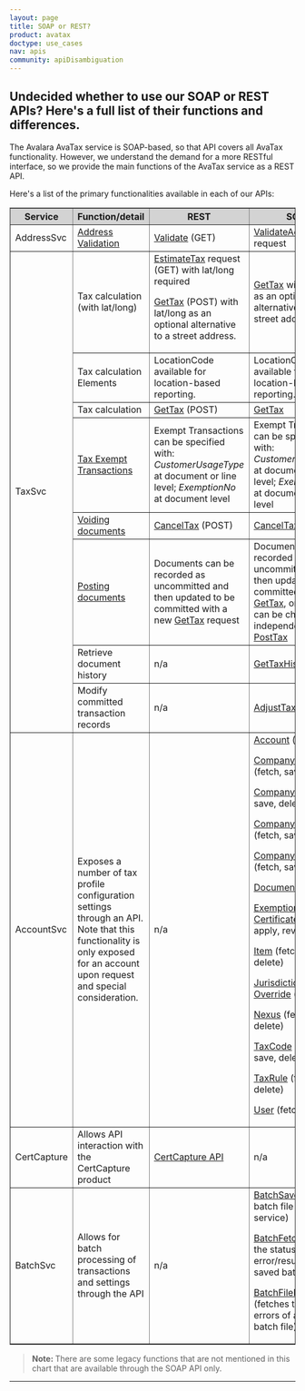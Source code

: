 ```yaml
---
layout: page
title: SOAP or REST?
product: avatax
doctype: use_cases
nav: apis
community: apiDisambiguation
---
```

<h2>Undecided whether to use our SOAP or REST APIs? Here's a full list of their functions and differences.</h2>
The Avalara AvaTax service is SOAP-based, so that API covers all AvaTax functionality. However, we understand the demand for a more RESTful interface, so we provide the main functions of the AvaTax service as a REST API.

Here's a list of the primary functionalities available in each of our APIs:
<table border="1" width="620" cellspacing="0" cellpadding="5">
<thead style="background-color: lightgray;">
<tr>
<th>Service</th>
<th style="width: 100px;">Function/detail</th>
<th>REST</th>
<th>SOAP</th>
</tr>
</thead>
<tbody>
<tr>
<td>AddressSvc</td>
<td style="width: 100px;"><a title="Address Validation" href="/api-docs/designing-your-integration/address-validation">Address Validation</a></td>
<td><a title="Address Validation" href="/avatax/api-reference/tax/v1#validateAddress">Validate</a> (GET)</td>
<td><a href="/avatax/api-reference/tax/soap#validateAddress">ValidateAddress</a> request</td>
</tr>
<tr>
<td rowspan="8">TaxSvc</td>
<td style="width: 100px;">Tax calculation (with lat/long)</td>
<td><a title="EstimateTax (GET)" href="/avatax/api-reference/tax/v1#estimateTax">EstimateTax</a> request (GET) with lat/long required

<a title="GetTax (POST)" href="/avatax/api-reference/tax/v1#getTax">GetTax</a> (POST) with lat/long as an optional alternative to a street address.</td>
<td><a title="GetTax (SOAP)" href="/avatax/api-reference/tax/soap#getTax">GetTax</a> with lat/long as an optional alternative to a street address</td>
</tr>
<tr>
<td style="width: 100px;">Tax calculation Elements</td>
<td>LocationCode available for location-based reporting.</td>
<td>LocationCode available for location-based reporting.</td>
</tr>
<tr>
<td style="width: 100px;">Tax calculation</td>
<td><a title="GetTax (POST)" href="/avatax/api-reference/tax/soap#getTax">GetTax</a> (POST)</td>
<td><a title="GetTax (SOAP)" href="/avatax/api-reference/tax/soap#getTax">GetTax</a></td>
</tr>
<tr>
<td style="width: 100px;"><a title="Exempt Transactions" href="/avatax/handling-tax-exempt-customers">Tax Exempt Transactions</a></td>
<td>Exempt Transactions can be specified with: <i>CustomerUsageType</i> at document or line level; <i>ExemptionNo</i> at document level</td>
<td>Exempt Transactions can be specified with: <i>CustomerUsageType</i> at document or line level; <i>ExemptionNo</i> at document  or line level</td>
</tr>
<tr>
<td style="width: 100px;"><a title="CancelTax" href="/avatax/voiding-documents">Voiding documents</a></td>
<td><a title="CancelTax (POST)" href="/avatax/api-reference/tax/v1#cancelTax">CancelTax</a> (POST)</td>
<td><a title="CanselTax (SOAP)" href="/avatax/api-reference/tax/soap#cancelTax">CancelTax</a></td>
</tr>
<tr>
<td style="width: 100px;"><a href="/avatax/reportable-transactions">Posting documents</a></td>
<td>Documents can be recorded as uncommitted and then updated to be committed with a new <a title="GetTax (POST)" href="/avatax/api-reference/tax/v1#getTax">GetTax</a> request</td>
<td>Documents can be recorded as uncommitted and then updated to be committed with <a title="GetTax (SOAP)" href="/avatax/api-reference/tax/soap#getTax">GetTax</a>, or the status can be changed independently with <a title="PostTax (SOAP)" href="/avatax/api-reference/tax/soap#postTax">PostTax</a></td>
</tr>
<tr>
<td style="width: 100px;">Retrieve document history</td>
<td>n/a</td>
<td><a title="GetTaxHistory (SOAP)" href="/avatax/api-reference/tax/soap#getTaxHistory">GetTaxHistory</a></td>
</tr>
<tr>
<td style="width: 100px;">Modify committed transaction records</td>
<td>n/a</td>
<td><a title="AdjustTax (SOAP)" href="/avatax/api-reference/tax/soap#adjustTax">AdjustTax</a></td>
</tr>
<tr>
<td>AccountSvc</td>
<td style="width: 100px;">Exposes a number of tax profile configuration settings through an API. Note that this functionality is only exposed for an account upon request and special consideration.</td>
<td>n/a</td>
<td><a title="Account Elements" href="/avatax/api-reference/account/soap#accountFetch">Account</a> (fetch)

<a title="Company Elements" href="/avatax/api-reference/account/soap#companyContactFetch">Company Contact</a> (fetch, save, delete)

<a title="Company Elements" href="/avatax/api-reference/account/soap#companyFetch">Company</a> (fetch, save, delete)

<a title="Tax Profile Elements" href="/avatax/api-reference/account/soap#companyLocationFetch">Company Location</a> (fetch, save, delete)

<a title="Company Elements" href="/avatax/api-reference/account/soap#companySettingsFetch">Company Settings</a> (fetch, save, delete)

<a title="Document Elements" href="/avatax/api-reference/account/soap#documentFetch">Document</a> (fetch)

<a title="Tax Profile Elements" href="/avatax/api-reference/account/soap#exemptionCertificateFetch">Exemption Certificate</a> (fetch, apply, revoke)

<a title="Tax Profile Elements" href="/avatax/api-reference/account/soap#itemFetch">Item</a> (fetch, save, delete)

<a title="Account Elements" href="/avatax/api-reference/account/soap#jurisdictionOverrideFetch">Jurisdictional Override</a> (fetch)

<a title="Tax Profile Elements" href="/avatax/api-reference/account/soap#nexusFetch">Nexus</a> (fetch, save, delete)

<a title="Tax Profile Elements" href="/avatax/api-reference/account/soap#taxCodeFetch">TaxCode</a> (fetch, save, delete)

<a title="Tax Profile Elements" href="/avatax/api-reference/account/soap#taxRuleFetch">TaxRule</a> (fetch, save, delete)

<a title="Account Elements" href="/avatax/api-reference/account/soap#userFetch">User</a> (fetch)</td>
</tr>
<tr>
<td>CertCapture</td>
<td style="width: 100px;">Allows API interaction with the CertCapture product</td>
<td><a title="Avalara CertCapture API" href="/certcapture">CertCapture API</a></td>
<td>n/a</td>
</tr>
<tr>
<td>BatchSvc</td>
<td style="width: 100px;">Allows for batch processing of transactions and settings through the API</td>
<td>n/a</td>
<td><a title="BatchSave" href="/avatax/api-reference/batch/soap#batchSave">BatchSave </a>(saves a batch file to the service)

<a title="BatchFetch" href="/avatax/api-reference/batch/soap#batchFetch">BatchFetch</a> (fetches the status including error/result of a saved batch file)

<a title="BatchFileFetch" href="/avatax/api-reference/batch/soap#batchFileFetch">BatchFileFetch</a> (fetches the result or errors of a saved batch file)</td>
</tr>
</tbody>
</table>
<blockquote><strong>Note: </strong>There are some legacy functions that are not mentioned in this chart that are available through the SOAP API only.</blockquote>

<hr />